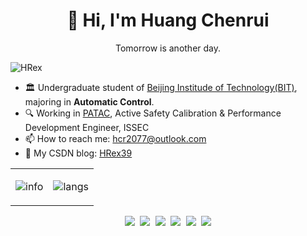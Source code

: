 <h1 align=center>👋 Hi, I'm Huang Chenrui</a></h2>

<!--
**HRex39/HRex39** is a ✨ _special_ ✨ repository because its `README.md` (this file) appears on your GitHub profile.

Here are some ideas to get you started:

- 🔭 I’m currently working on ...
- 🌱 I’m currently learning ...
- 👯 I’m looking to collaborate on ...
- 🤔 I’m looking for help with ...
- 💬 Ask me about ...
- 📫 How to reach me: ...
- 😄 Pronouns: ...
- ⚡ Fun fact: ...
-->


<p align=center>
  Tomorrow is another day.
</p>

![HRex](https://visitor-badge.glitch.me/badge?page_id=HRex39)  

* 🏛️ Undergraduate student of [Beijing Institude of Technology(BIT)](https://bit.edu.cn/), majoring in **Automatic Control**.
* 🔍 Working in [PATAC](http://www.patac.com.cn/), Active Safety Calibration & Performance Development Engineer, ISSEC  
* 📫 How to reach me: hcr2077@outlook.com
* 🌱 My CSDN blog: [HRex39](https://blog.csdn.net/weixin_47047999?spm=1000.2115.3001.5343)
<!--* 🌟 Personal Website: [https://xiabee.cn](https://xiabee.cn)-->


<!--table-->
<div align="center">
<table border="0">
<td>
  
![info](https://github-readme-stats.vercel.app/api?username=HRex39&show_icons=true&hide_border=true&count_private=true&hide=prs&theme=&bg_color=00000000)

</td>
  
<td>

![langs](https://github-readme-stats.vercel.app/api/top-langs/?username=HRex39&theme=&layout=compact&hide_border=true&bg_color=00000000)

</td>
</table>
</div>
<!--table end-->

<p align="left"><strong><samp></samp></strong></p><p align="center">
    <samp>
      <img src="https://img.shields.io/badge/C-a8b9cc.svg?&style=for-the-badge&logo=c&logoColor=black">
      <img src="https://img.shields.io/badge/c++-00599C.svg?&style=for-the-badge&logo=c%2b%2b&logoColor=white">
      <img src="https://img.shields.io/badge/python-3776AB.svg?&style=for-the-badge&logo=python&logoColor=white">
      <img src="https://img.shields.io/badge/markdown-48ac98.svg?&style=for-the-badge&logo=markdown&logoColor=white">
      <img src="https://img.shields.io/badge/VS%20Code-007ACC.svg?&style=for-the-badge&logo=visual-studio-code&logoColor=white">
      <img src="https://img.shields.io/badge/PATAC-007ACC.svg?&style=for-the-badge&logo=generalmotors&logoColor=white">
    </samp>
    <br>
</p><p align="right"><strong><samp></samp></strong></p>
